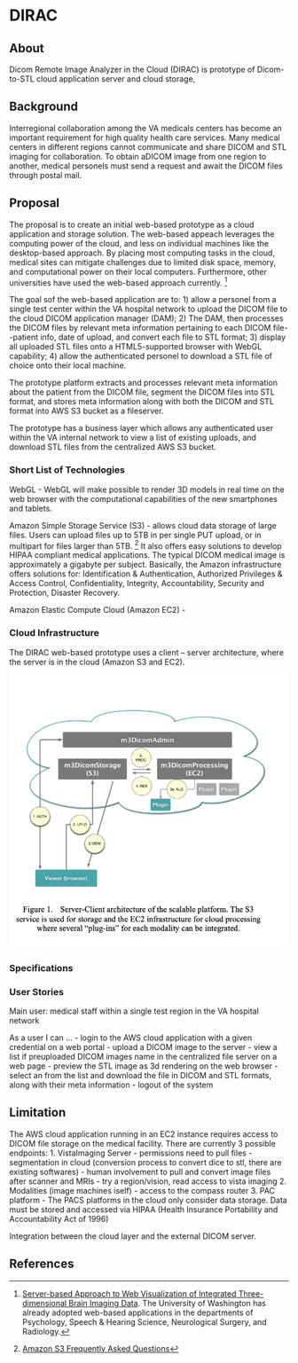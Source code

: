 # DIRAC

## About 
Dicom Remote Image Analyzer in the Cloud (DIRAC) is prototype of Dicom-to-STL cloud application server and cloud storage,

## Background

Interregional collaboration among the VA medicals centers has become an important requirement for high quality health care services.  Many medical centers in different regions cannot communicate and share DICOM and STL imaging for collaboration.  To obtain aDICOM image from one region to another, medical personels must send a request and await the DICOM files through postal mail. 

## Proposal

The proposal is to create an initial web-based prototype as a cloud application and storage solution. The web-based appeach leverages the computing power of the cloud, and less on individual machines like the desktop-based approach. By placing most computing tasks in the cloud, medical sites can mitigate challenges due to limited disk space, memory, and computational power on their local computers.  Furthermore, other universities have used the web-based approach currently. [^2]

The goal sof the web-based application are to: 1) allow a personel from a single test center within the VA hospital network to upload the DICOM file to the cloud DICOM application manager (DAM); 2) The DAM, then processes the DICOM files by relevant meta information pertaining to each DICOM file--patient info, date of upload, and convert each file to STL format; 3) display all uploaded STL files onto a HTML5-supported browser with WebGL capability; 4) allow the authenticated personel to download a STL file of choice onto their local machine.

The prototype platform extracts and processes relevant meta information about the patient from the DICOM file, segment the DICOM files into STL format, and stores meta information along with both the DICOM and STL format into AWS S3 bucket as a fileserver.  

The prototype has a business layer which allows any authenticated user within the VA internal network to view a list of existing uploads, and download STL files from the centralized AWS S3 bucket.


### Short List of Technologies

WebGL -  WebGL will make possible to render 3D models in real time on the web browser with the computational capabilities of the new smartphones and tablets.    


Amazon Simple Storage Service (S3) - allows cloud data storage of large files.  Users can upload files up to 5TB in per single PUT upload, or in multipart for files larger than 5TB. [^1] It also offers easy solutions to develop HIPAA compliant medical applications. The typical DICOM medical image is approximately a gigabyte per subject. Basically, the Amazon infrastructure offers solutions for: Identification & Authentication, Authorized Privileges & Access Control, Confidentiality, Integrity, Accountability, Security and Protection, Disaster Recovery.

Amazon Elastic Compute Cloud (Amazon EC2) - 


### Cloud Infrastructure

The DIRAC web-based prototype uses a client – server architecture, where the server is in the cloud (Amazon S3 and EC2). 

![web app dicom](img/web-app-dicom.png)

### Specifications

### User Stories

Main user: medical staff within a single test region in the VA hospital network

As a user I can ...
	- login to the AWS cloud application with a given credential on a web portal
	- upload a DICOM image to the server 
	- view a list if preuploaded DICOM images name in the centralized file server on a web page
	- preview the STL image as 3d rendering on the web browser
	- select an from the list and download the file in DICOM and STL formats, along with their meta information
	- logout of the system


## Limitation

The AWS cloud application running in an EC2 instance requires access to DICOM file storage on the medical facility.  There are currently 3 possible endpoints:
	1. VistaImaging Server
		- permissions need to pull files
		- segmentation in cloud (conversion process to convert dice to stl, there are existing softwares)
		- human involvement to pull and convert image files after scanner and MRIs
		- try a region/vision, read access to vista imaging
	2. Modalities (image machines iself) 
		- access to the compass router
	3. PAC platform  - 
		The PACS platforms in the cloud only consider data storage. Data must be stored and accessed via HIPAA (Health Insurance Portability and Accountability Act of 1996) 

Integration between the cloud layer and the external DICOM server.


## References

[^1]: [Amazon S3 Frequently Asked Questions](https://aws.amazon.com/s3/faqs/)
[^2]: [Server-based Approach to Web Visualization of Integrated Three-dimensional Brain Imaging Data](https://www.ncbi.nlm.nih.gov/pmc/articles/PMC551546/). The University of Washington has already adopted web-based applications in the departments of Psychology, Speech & Hearing Science, Neurological Surgery, and Radiology.
